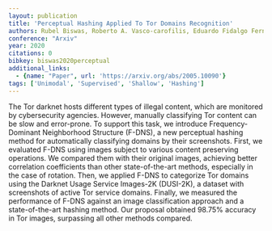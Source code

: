 ```yaml
---
layout: publication
title: 'Perceptual Hashing Applied To Tor Domains Recognition'
authors: Rubel Biswas, Roberto A. Vasco-carofilis, Eduardo Fidalgo Fernandez, Francisco Jáñez Martino, Pablo Blanco Medina
conference: "Arxiv"
year: 2020
citations: 0
bibkey: biswas2020perceptual
additional_links:
  - {name: "Paper", url: 'https://arxiv.org/abs/2005.10090'}
tags: ['Unimodal', 'Supervised', 'Shallow', 'Hashing']
---
```

The Tor darknet hosts different types of illegal content, which are monitored
by cybersecurity agencies. However, manually classifying Tor content can be
slow and error-prone. To support this task, we introduce Frequency-Dominant
Neighborhood Structure (F-DNS), a new perceptual hashing method for
automatically classifying domains by their screenshots. First, we evaluated
F-DNS using images subject to various content preserving operations. We
compared them with their original images, achieving better correlation
coefficients than other state-of-the-art methods, especially in the case of
rotation. Then, we applied F-DNS to categorize Tor domains using the Darknet
Usage Service Images-2K (DUSI-2K), a dataset with screenshots of active Tor
service domains. Finally, we measured the performance of F-DNS against an image
classification approach and a state-of-the-art hashing method. Our proposal
obtained 98.75% accuracy in Tor images, surpassing all other methods compared.
